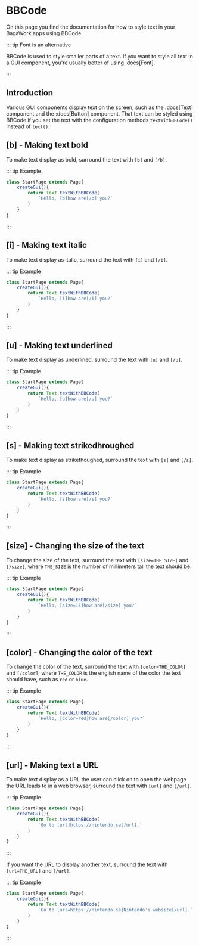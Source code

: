 <script>
	import ViewApp from '$lib/ViewApp.svelte'
</script>

# BBCode
On this page you find the documentation for how to style text in your BagaWork apps using BBCode.

::: tip Font is an alternative

BBCode is used to style smaller parts of a text. If you want to style all text in a GUI component, you're usually better of using :docs[Font].

:::




## Introduction
Various GUI components display text on the screen, such as the :docs[Text] component and the :docs[Button] component. That text can be styled using BBCode if you set the text with the configuration methods `textWithBBCode()` instead of `text()`.




## [b] - Making text bold
To make text display as bold, surround the text with `[b]` and `[/b]`.

::: tip Example

```js baga-show-editor-code
class StartPage extends Page{
	createGui(){
		return Text.textWithBBCode(
			`Hello, [b]how are[/b] you?`
		)
	}
}
```

:::



## [i] - Making text italic
To make text display as italic, surround the text with `[i]` and `[/i]`.

::: tip Example

```js baga-show-editor-code
class StartPage extends Page{
	createGui(){
		return Text.textWithBBCode(
			`Hello, [i]how are[/i] you?`
		)
	}
}
```

:::



## [u] - Making text underlined
To make text display as underlined, surround the text with `[u]` and `[/u]`.

::: tip Example

```js baga-show-editor-code
class StartPage extends Page{
	createGui(){
		return Text.textWithBBCode(
			`Hello, [u]how are[/u] you?`
		)
	}
}
```

:::



## [s] - Making text strikedhroughed
To make text display as strikethoughed, surround the text with `[s]` and `[/s]`.

::: tip Example

```js baga-show-editor-code
class StartPage extends Page{
	createGui(){
		return Text.textWithBBCode(
			`Hello, [s]how are[/s] you?`
		)
	}
}
```

:::




## [size] - Changing the size of the text
To change the size of the text, surround the text with `[size=THE_SIZE]` and `[/size]`, where `THE_SIZE` is the number of millimeters tall the text should be.

::: tip Example

```js baga-show-editor-code
class StartPage extends Page{
	createGui(){
		return Text.textWithBBCode(
			`Hello, [size=15]how are[/size] you?`
		)
	}
}
```

:::


## [color] - Changing the color of the text
To change the color of the text, surround the text with `[color=THE_COLOR]` and `[/color]`, where `THE_COLOR` is the english name of the color the text should have, such as `red` or `blue`.

::: tip Example

```js baga-show-editor-code
class StartPage extends Page{
	createGui(){
		return Text.textWithBBCode(
			`Hello, [color=red]how are[/color] you?`
		)
	}
}
```

:::




## [url] - Making text a URL
To make text display as a URL the user can click on to open the webpage the URL leads to in a web browser, surround the text with `[url]` and `[/url]`.

::: tip Example

```js baga-show-editor-code
class StartPage extends Page{
	createGui(){
		return Text.textWithBBCode(
			`Go to [url]https://nintendo.se[/url].`
		)
	}
}
```

:::

If you want the URL to display another text, surround the text with `[url=THE_URL]` and `[/url]`.

::: tip Example

```js baga-show-editor-code
class StartPage extends Page{
	createGui(){
		return Text.textWithBBCode(
			`Go to [url=https://nintendo.se]Nintendo's website[/url].`
		)
	}
}
```

:::